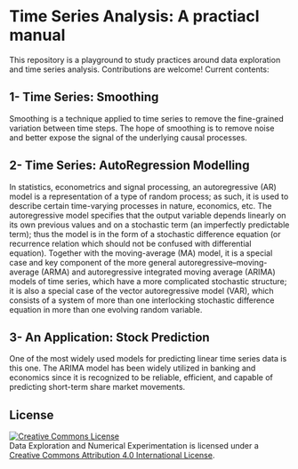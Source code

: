 # Time Series Analysis: A practiacl manual

This repository is a playground to study practices around data exploration and time series analysis. Contributions are welcome!
Current contents:

## 1- Time Series: Smoothing

Smoothing is a technique applied to time series to remove the fine-grained variation between time steps. The hope of smoothing is to remove noise and better expose the signal of the underlying causal processes.


## 2- Time Series: AutoRegression Modelling

In statistics, econometrics and signal processing, an autoregressive (AR) model is a representation of a type of random process; as such, it is used to describe certain time-varying processes in nature, economics, etc. The autoregressive model specifies that the output variable depends linearly on its own previous values and on a stochastic term (an imperfectly predictable term); thus the model is in the form of a stochastic difference equation (or recurrence relation which should not be confused with differential equation). Together with the moving-average (MA) model, it is a special case and key component of the more general autoregressive–moving-average (ARMA) and autoregressive integrated moving average (ARIMA) models of time series, which have a more complicated stochastic structure; it is also a special case of the vector autoregressive model (VAR), which consists of a system of more than one interlocking stochastic difference equation in more than one evolving random variable.


## 3- An Application: Stock Prediction

One of the most widely used models for predicting linear time series data is this one. The ARIMA model has been widely utilized in banking and economics since it is recognized to be reliable, efficient, and capable of predicting short-term share market movements.


## License

<a rel="license" href="http://creativecommons.org/licenses/by/4.0/"><img alt="Creative Commons License" style="border-width:0" src="https://i.creativecommons.org/l/by/4.0/88x31.png" /></a><br /><span xmlns:dct="http://purl.org/dc/terms/" property="dct:title">Data Exploration and Numerical Experimentation</span> is licensed under a <a rel="license" href="http://creativecommons.org/licenses/by/4.0/">Creative Commons Attribution 4.0 International License</a>.
